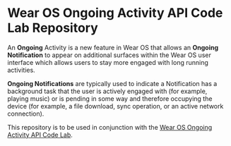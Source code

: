 Wear OS Ongoing Activity API Code Lab Repository
================================================
An **Ongoing** Activity is a new feature in Wear OS that allows an **Ongoing Notification** to
appear on additional surfaces within the Wear OS user interface which allows users to stay more
engaged with long running activities.

**Ongoing Notifications** are typically used to indicate a Notification has a background task that the
user is actively engaged with (for example, playing music) or is pending in some way and therefore
occupying the device (for example, a file download, sync operation, or an active network
connection).

This repository is to be used in conjunction with the
[Wear OS Ongoing Activity API Code Lab](https://codelabs.developers.google.com/codelabs/ongoing-activity).
